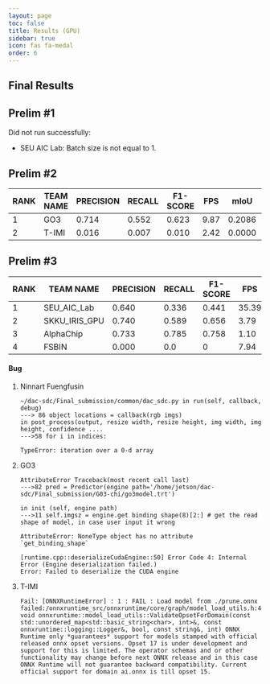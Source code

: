 ```yaml
---
layout: page
toc: false
title: Results (GPU)
sidebar: true
icon: fas fa-medal
order: 6
---
```


## Final Results

## Prelim \#1

Did not run successfully:
* SEU AIC Lab: Batch size is not equal to 1. 

## Prelim #2

| RANK | TEAM NAME | **PRECISION** | RECALL | **F1-SCORE** | FPS  | mIoU   | TOTAL SCORE |
| ---- | --------- | ------------- | ------ | ------------ | ---- | ------ | ----------- |
| 1    | GO3       | 0.714         | 0.552  | 0.623        | 9.87 | 0.2086 | 4.2601      |
| 2    | T-IMI     | 0.016         | 0.007  | 0.010        | 2.42 | 0.0000 | 0.0002      |

## Prelim #3

| RANK | TEAM NAME     | **PRECISION** | RECALL | **F1-SCORE** | FPS   | mIoU   | TOTAL SCORE |
| ---- | ------------- | ------------- | ------ | ------------ | ----- | ------ | ----------- |
| 1    | SEU_AIC_Lab   | 0.640         | 0.336  | 0.441        | 35.39 | 0.2376 | 8.8677      |
| 2    | SKKU_IRIS_GPU | 0.740         | 0.589  | 0.656        | 3.79  | 0.2596 | 1.8837      |
| 3    | AlphaChip     | 0.733         | 0.785  | 0.758        | 1.10  | 0.4264 | 0.8316      |
| 4    | FSBIN         | 0.000         | 0.0    | 0            | 7.94  | 0.2045 | 0.3318      |

#### Bug

1. Ninnart Fuengfusin

   ```
   ~/dac-sdc/Final_submission/common/dac_sdc.py in run(self, callback, debug)
   ---> 86 object locations = callback(rgb imgs)
   in post_process(output, resize width, resize height, img width, img height, confidence ....
   --->58 for i in indices:
   
   TypeError: iteration over a 0-d array
   ```

2. GO3

   ```
   AttributeError Traceback(most recent call last)
   --->82 pred = Predictor(engine path='/home/jetson/dac-sdc/Final_submission/G03-chi/go3model.trt')
   
   in init (self, engine path)
   --->11 self.imgsz = engine.get binding shape(8)[2:] # get the read shape of model, in case user input it wrong
   
   AttributeError: NoneType object has no attribute `get_binding_shape`
   
   [runtime.cpp::deserializeCudaEngine::50] Error Code 4: Internal Error (Engine deserialization failed.)
   Error: Failed to deserialize the CUDA engine
   ```

3. T-IMI

   ```
   Fail: [ONNXRuntimeError] : 1 : FAIL : Load model from ./prune.onnx failed:/onnxruntime_src/onnxruntime/core/graph/model_load_utils.h:47 void onnxruntime::model_load_utils::ValidateOpsetForDomain(const std::unordered_map<std::basic_string<char>, int>&, const onnxruntime::logging::Logger&, bool, const string&, int) ONNX Runtime only *guarantees* support for models stamped with official released onnx opset versions. Opset 17 is under development and support for this is limited. The operator schemas and or other functionality may change before next ONNX release and in this case ONNX Runtime will not guarantee backward compatibility. Current official support for domain ai.onnx is till opset 15.
   ```
